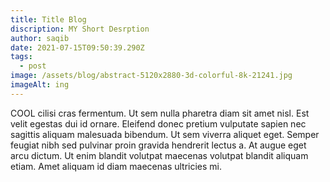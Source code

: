 ```yaml
---
title: Title Blog
discription: MY Short Desrption
author: saqib
date: 2021-07-15T09:50:39.290Z
tags:
  - post
image: /assets/blog/abstract-5120x2880-3d-colorful-8k-21241.jpg
imageAlt: ing
---
```

COOL  cilisi cras fermentum. Ut sem nulla pharetra diam sit amet nisl. Est velit egestas dui id ornare. Eleifend donec pretium vulputate sapien nec sagittis aliquam malesuada bibendum. Ut sem viverra aliquet eget. Semper feugiat nibh sed pulvinar proin gravida hendrerit lectus a. At augue eget arcu dictum. Ut enim blandit volutpat maecenas volutpat blandit aliquam etiam. Amet aliquam id diam maecenas ultricies mi.
